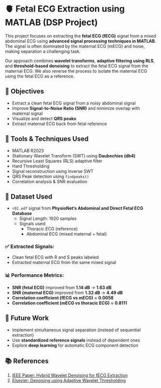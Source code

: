 
# 🫀 Fetal ECG Extraction using MATLAB (DSP Project)

This project focuses on extracting the **fetal ECG (fECG)** signal from a mixed abdominal ECG using **advanced signal processing techniques in MATLAB**. The signal is often dominated by the maternal ECG (mECG) and noise, making separation a challenging task.

Our approach combines **wavelet transforms**, **adaptive filtering using RLS**, and **threshold-based denoising** to extract the fetal ECG signal from the maternal ECG. We also reverse the process to isolate the maternal ECG using the fetal ECG as a reference.

## 🎯 Objectives

- Extract a clean fetal ECG signal from a noisy abdominal signal
- Improve **Signal-to-Noise Ratio (SNR)** and minimize overlap with maternal signal
- Visualize and detect **QRS peaks**
- Extract maternal ECG back from fetal reference

## 🧰 Tools & Techniques Used

- MATLAB R2023
- Stationary Wavelet Transform (SWT) using **Daubechies (db4)**
- Recursive Least Squares (RLS) adaptive filter
- Hard Thresholding
- Signal reconstruction using Inverse SWT
- QRS Peak detection using `findpeaks()`
- Correlation analysis & SNR evaluation

## 🧠 Dataset Used

- `r01.edf` signal from **PhysioNet’s Abdominal and Direct Fetal ECG Database**
  - Signal Length: 1920 samples
  - Signals used:
    - Thoracic ECG (reference)
    - Abdominal ECG (mixed maternal + fetal)

### ✅ Extracted Signals:
- Clean fetal ECG with R and S peaks labeled
- Extracted maternal ECG from the same mixed signal

### 📊 Performance Metrics:
- **SNR (fetal ECG)** improved from **1.14 dB** → **1.63 dB**
- **SNR (maternal ECG)** improved from **1.32 dB** → **4.49 dB**
- **Correlation coefficient (fECG vs mECG)** ≈ **0.0058**
- **Correlation coefficient (mECG vs thoracic ECG)** ≈ **0.8111**

## 🧾 Future Work

- Implement simultaneous signal separation (instead of sequential extraction)
- Use **standardized reference signals** instead of dependent ones
- Explore **deep learning** for automatic ECG component detection

## 📚 References

1. [IEEE Paper: Hybrid Wavelet Denoising for fECG Extraction](https://ieeexplore.ieee.org/document/10229148)
2. [Elsevier: Denoising using Adaptive Wavelet Thresholding](https://www.sciencedirect.com/science/article/pii/S1875389212001435)



